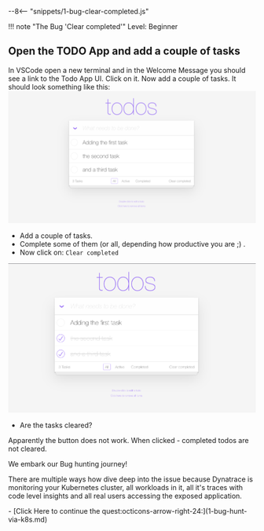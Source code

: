 --8<-- "snippets/1-bug-clear-completed.js"

!!! note "The Bug 'Clear completed'"
    Level: Beginner

## Open the TODO App and add a couple of tasks

In VSCode open a new terminal and in the Welcome Message you should see a link to the Todo App UI. Click on it. Now add a couple of tasks.
It should look something like this:
![TODO App](img/todo_app.png)


- Add a couple of tasks. 
- Complete some of them (or all, depending how productive you are ;) . 
- Now click on: ``Clear completed`` 

![TODO App](img/todo_completed.png)

- Are the tasks cleared?

Apparently the button does not work. When clicked - completed todos are not cleared. 

We embark our Bug hunting journey! 

There are multiple ways how dive deep into the issue because Dynatrace is monitoring your Kubernetes cluster, all workloads in it, all it's traces with code level insights and all real users accessing the exposed application.


<div class="grid cards" markdown>
- [Click Here to continue the quest:octicons-arrow-right-24:](1-bug-hunt-via-k8s.md)
</div>
